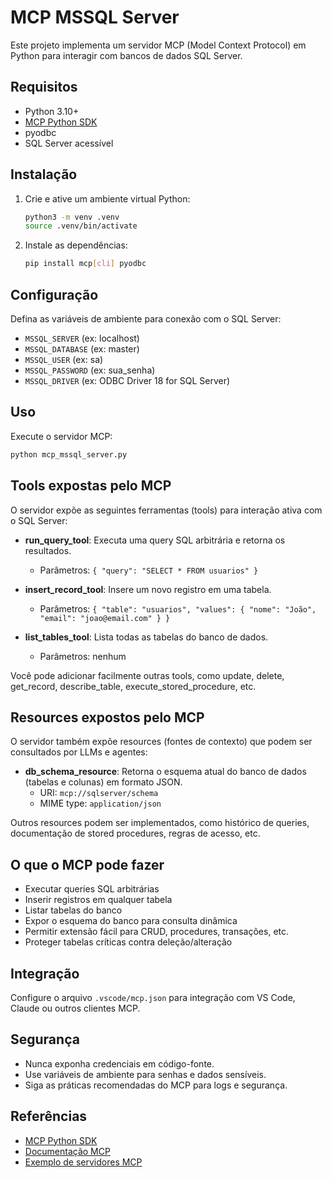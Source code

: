# MCP MSSQL Server

Este projeto implementa um servidor MCP (Model Context Protocol) em Python para interagir com bancos de dados SQL Server.

## Requisitos
- Python 3.10+
- [MCP Python SDK](https://github.com/modelcontextprotocol/python-sdk)
- pyodbc
- SQL Server acessível

## Instalação
1. Crie e ative um ambiente virtual Python:
    ```bash
    python3 -m venv .venv
    source .venv/bin/activate
    ```
2. Instale as dependências:
    ```bash
    pip install mcp[cli] pyodbc
    ```

## Configuração
Defina as variáveis de ambiente para conexão com o SQL Server:
- `MSSQL_SERVER` (ex: localhost)
- `MSSQL_DATABASE` (ex: master)
- `MSSQL_USER` (ex: sa)
- `MSSQL_PASSWORD` (ex: sua_senha)
- `MSSQL_DRIVER` (ex: ODBC Driver 18 for SQL Server)

## Uso
Execute o servidor MCP:
```bash
python mcp_mssql_server.py
```

## Tools expostas pelo MCP

O servidor expõe as seguintes ferramentas (tools) para interação ativa com o SQL Server:

- **run_query_tool**: Executa uma query SQL arbitrária e retorna os resultados.
   - Parâmetros: `{ "query": "SELECT * FROM usuarios" }`

- **insert_record_tool**: Insere um novo registro em uma tabela.
   - Parâmetros: `{ "table": "usuarios", "values": { "nome": "João", "email": "joao@email.com" } }`

- **list_tables_tool**: Lista todas as tabelas do banco de dados.
   - Parâmetros: nenhum

Você pode adicionar facilmente outras tools, como update, delete, get_record, describe_table, execute_stored_procedure, etc.

## Resources expostos pelo MCP

O servidor também expõe resources (fontes de contexto) que podem ser consultados por LLMs e agentes:

- **db_schema_resource**: Retorna o esquema atual do banco de dados (tabelas e colunas) em formato JSON.
   - URI: `mcp://sqlserver/schema`
   - MIME type: `application/json`

Outros resources podem ser implementados, como histórico de queries, documentação de stored procedures, regras de acesso, etc.

## O que o MCP pode fazer

- Executar queries SQL arbitrárias
- Inserir registros em qualquer tabela
- Listar tabelas do banco
- Expor o esquema do banco para consulta dinâmica
- Permitir extensão fácil para CRUD, procedures, transações, etc.
- Proteger tabelas críticas contra deleção/alteração

## Integração
Configure o arquivo `.vscode/mcp.json` para integração com VS Code, Claude ou outros clientes MCP.

## Segurança
- Nunca exponha credenciais em código-fonte.
- Use variáveis de ambiente para senhas e dados sensíveis.
- Siga as práticas recomendadas do MCP para logs e segurança.

## Referências
- [MCP Python SDK](https://github.com/modelcontextprotocol/python-sdk)
- [Documentação MCP](https://modelcontextprotocol.io/)
- [Exemplo de servidores MCP](https://github.com/modelcontextprotocol/servers)

